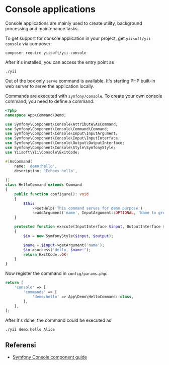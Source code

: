 # Console applications

Console applications are mainly used to create utility, background
processing and maintenance tasks.

To get support for console application in your project, get
`yiisoft/yii-console` via composer:


```
composer require yiisoft/yii-console
```

After it's installed, you can access the entry point as

```
./yii
```

Out of the box only `serve` command is available. It's starting PHP built-in
web server to serve the application locally.

Commands are executed with `symfony/console`. To create your own console
command, you need to define a command:

```php
<?php
namespace App\Command\Demo;

use Symfony\Component\Console\Attribute\AsCommand;
use Symfony\Component\Console\Command\Command;
use Symfony\Component\Console\Input\InputArgument;
use Symfony\Component\Console\Input\InputInterface;
use Symfony\Component\Console\Output\OutputInterface;
use Symfony\Component\Console\Style\SymfonyStyle;
use Yiisoft\Yii\Console\ExitCode;

#[AsCommand(
    name: 'demo:hello',
    description: 'Echoes hello',
    
)]
class HelloCommand extends Command
{   
    public function configure(): void
    {
        $this            
            ->setHelp('This command serves for demo purpose')
            ->addArgument('name', InputArgument::OPTIONAL, 'Name to greet', 'anonymous');
    }

    protected function execute(InputInterface $input, OutputInterface $output): int
    {
        $io = new SymfonyStyle($input, $output);

        $name = $input->getArgument('name');
        $io->success("Hello, $name!");
        return ExitCode::OK;
    }
}
```

Now register the command in `config/params.php`:

```php
return [
    'console' => [
        'commands' => [
            'demo/hello' => App\Demo\HelloCommand::class,
        ],
    ],    
];
```

After it's done, the command could be executed as

```
./yii demo:hello Alice
```


## Referensi

- [Symfony Console component
  guide](https://symfony.com/doc/current/components/console.html)
